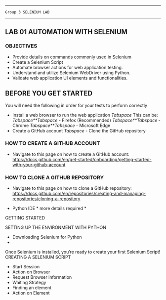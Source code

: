 _______________________________________________________________________

	Group 3	SELENIUM LAB	
_______________________________________________________________________


## LAB 01	AUTOMATION WITH SELENIUM
### OBJECTIVES
- Provide details on commands commonly used in Selenium
- Create a Selenium Script
- Automate browser actions for web application testing.
- Understand and utilize Selenium WebDriver using Python.
- Validate web application UI elements and functionalities.

## BEFORE YOU GET STARTED
You will need the following in order for your tests to perform correctly 

- Install a web browser to run the web application 
*Tabspace* This can be:
*Tabspace**Tabspace* - Firefox (Recommended)
*Tabspace**Tabspace* - Chrome
*Tabspace**Tabspace* - Microsoft Edge
- Create a GitHub account
*Tabspace* - Clone the GitHub repository

### HOW TO CREATE A GITHUB ACCOUNT
- Navigate to this page on how to create a GitHub account: https://docs.github.com/en/get-started/onboarding/getting-started-with-your-github-account

### HOW TO CLONE A GITHUB REPOSITORY
- Navigate to this page on how to clone a GitHub repository: https://docs.github.com/en/repositories/creating-and-managing-repositories/cloning-a-repository

- Python IDE * more details required *


GETTING STARTED

SETTING UP THE ENVIRONMENT WITH PYTHON

- Downloading Selenium for Python
-

Once Selenium is installed, you’re ready to create your first Selenium Script!
CREATING A SELENIUM SCRIPT

- Start Session
- Action on Browser
- Request Browser information
- Waiting Strategy
- Finding an element
- Action on Element
































